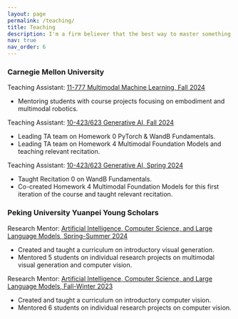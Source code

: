 ```yaml
---
layout: page
permalink: /teaching/
title: Teaching
description: I'm a firm believer that the best way to master something is by teaching others. I genuinely enjoy helping others understand topics that I'm personally interested in. It becomes even more rewarding when the students raise unique arguments that expand my view of the topics from different interpretations, and such discussions inspire me in my own learning. I sincerely recommend everyone to try it out!
nav: true
nav_order: 6
---
```


### Carnegie Mellon University

Teaching Assistant: [11-777 Multimodal Machine Learning, Fall 2024](https://cmu-mmml.github.io/fall2024/)
- Mentoring students with course projects focusing on embodiment and multimodal robotics. 

Teaching Assistant: [10-423/623 Generative AI, Fall 2024](https://www.cs.cmu.edu/~mgormley/courses/10423/)
- Leading TA team on Homework 0 PyTorch & WandB Fundamentals.
- Leading TA team on Homework 4 Multimodal Foundation Models and teaching relevant recitation.

Teaching Assistant: [10-423/623 Generative AI, Spring 2024](https://www.cs.cmu.edu/~mgormley/courses/10423/)
- Taught Recitation 0 on WandB Fundamentals.
- Co-created Homework 4 Multimodal Foundation Models for this first iteration of the course and taught relevant recitation.

### Peking University Yuanpei Young Scholars

Research Mentor: [Artificial Intelligence, Computer Science, and Large Language Models, Spring-Summer 2024](https://www.yuanpeiyoungscholars.com)
- Created and taught a curriculum on introductory visual generation.
- Mentored 5 students on individual research projects on multimodal visual generation and computer vision. 

Research Mentor: [Artificial Intelligence, Computer Science, and Large Language Models, Fall-Winter 2023](https://www.yuanpeiyoungscholars.com)
- Created and taught a curriculum on introductory computer vision.
- Mentored 6 students on individual research projects on computer vision. 
